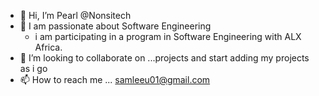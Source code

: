- 👋 Hi, I’m Pearl @Nonsitech 
- 👀 I am passionate about Software Engineering 
     - i am participating in a program in Software Engineering with ALX Africa.
- 💞️ I’m looking to collaborate on ...projects and start adding my projects as i go 
- 📫 How to reach me ... samleeu01@gmail.com 

<!---
Nonsitech/Nonsitech is a ✨ special ✨ repository because its `README.md` (this file) appears on your GitHub profile.
You can click the Preview link to take a look at your changes.
--->
